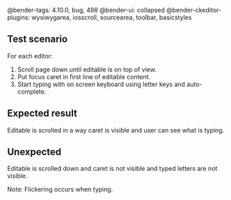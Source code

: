 @bender-tags: 4.10.0, bug, 498
@bender-ui: collapsed
@bender-ckeditor-plugins: wysiwygarea, iosscroll, sourcearea, toolbar, basicstyles

## Test scenario

For each editor:
1. Scroll page down until editable is on top of view.
1. Put focus caret in first line of editable content.
1. Start typing with on screen keyboard using letter keys and auto-complete.

## Expected result

Editable is scrolled in a way caret is visible and user can see what is typing.

## Unexpected

Editable is scrolled down and caret is not visible and typed letters are not visible.

Note: Flickering occurs when typing.
